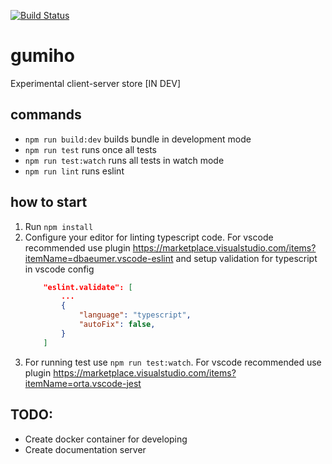 [![Build Status](https://travis-ci.com/str1x/gumiho.svg?branch=master)](https://travis-ci.com/str1x/gumiho)

# gumiho
Experimental client-server store [IN DEV]

## commands
 - `npm run build:dev` builds bundle in development mode
 - `npm run test` runs once all tests
 - `npm run test:watch` runs all tests in watch mode
 - `npm run lint` runs eslint

## how to start
1. Run `npm install`
2. Configure your editor for linting typescript code. For vscode recommended use plugin https://marketplace.visualstudio.com/items?itemName=dbaeumer.vscode-eslint
    and setup validation for typescript in vscode config 
    ```json
        "eslint.validate": [
            ...
            {
                "language": "typescript",
                "autoFix": false,
            }
        ]
    ```
3. For running test use `npm run test:watch`. For vscode recommended use plugin https://marketplace.visualstudio.com/items?itemName=orta.vscode-jest

## TODO:
 - Create docker container for developing
 - Create documentation server
